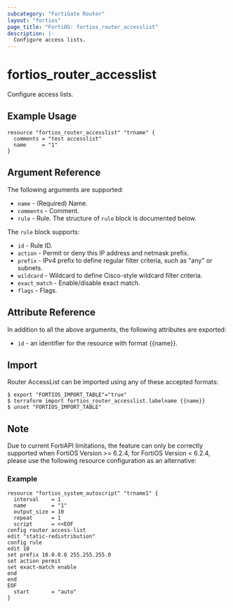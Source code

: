 ```yaml
---
subcategory: "FortiGate Router"
layout: "fortios"
page_title: "FortiOS: fortios_router_accesslist"
description: |-
  Configure access lists.
---
```


# fortios_router_accesslist
Configure access lists.


## Example Usage

```hcl
resource "fortios_router_accesslist" "trname" {
  comments = "test accesslist"
  name     = "1"
}
```

## Argument Reference

The following arguments are supported:

* `name` - (Required) Name.
* `comments` - Comment.
* `rule` - Rule. The structure of `rule` block is documented below.

The `rule` block supports:

* `id` - Rule ID.
* `action` - Permit or deny this IP address and netmask prefix.
* `prefix` - IPv4 prefix to define regular filter criteria, such as "any" or subnets.
* `wildcard` - Wildcard to define Cisco-style wildcard filter criteria.
* `exact_match` - Enable/disable exact match.
* `flags` - Flags.


## Attribute Reference

In addition to all the above arguments, the following attributes are exported:
* `id` - an identifier for the resource with format {{name}}.

## Import

Router AccessList can be imported using any of these accepted formats:
```
$ export "FORTIOS_IMPORT_TABLE"="true"
$ terraform import fortios_router_accesslist.labelname {{name}}
$ unset "FORTIOS_IMPORT_TABLE"
```


## Note
Due to current FortiAPI limitations, the feature can only be correctly supported when FortiOS Version >= 6.2.4, for FortiOS Version < 6.2.4, please use the following resource configuration as an alternative:

### Example
```
resource "fortios_system_autoscript" "trname1" {
  interval    = 1
  name        = "1"
  output_size = 10
  repeat      = 1
  script      = <<EOF
config router access-list
edit "static-redistribution"
config rule
edit 10
set prefix 10.0.0.0 255.255.255.0
set action permit
set exact-match enable
end
end
EOF
  start       = "auto"
}
```

